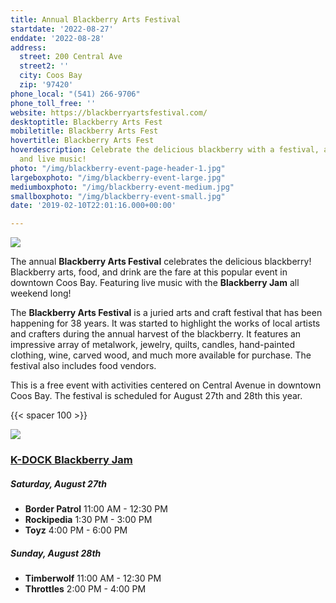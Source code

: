 ```yaml
---
title: Annual Blackberry Arts Festival
startdate: '2022-08-27'
enddate: '2022-08-28'
address:
  street: 200 Central Ave
  street2: ''
  city: Coos Bay
  zip: '97420'
phone_local: "(541) 266-9706"
phone_toll_free: ''
website: https://blackberryartsfestival.com/
desktoptitle: Blackberry Arts Fest
mobiletitle: Blackberry Arts Fest
hovertitle: Blackberry Arts Fest
hoverdescription: Celebrate the delicious blackberry with a festival, arts & crafts,
  and live music!
photo: "/img/blackberry-event-page-header-1.jpg"
largeboxphoto: "/img/blackberry-event-large.jpg"
mediumboxphoto: "/img/blackberry-event-medium.jpg"
smallboxphoto: "/img/blackberry-event-small.jpg"
date: '2019-02-10T22:01:16.000+00:00'

---
```

![](/img/blackberry-fest-blog-695-322.jpg)

The annual **Blackberry Arts Festival** celebrates the delicious blackberry! Blackberry arts, food, and drink are the fare at this popular event in downtown Coos Bay. Featuring live music with the **Blackberry Jam** all weekend long!

The **Blackberry Arts Festival** is a juried arts and craft festival that has been happening for 38 years. It was started to highlight the works of local artists and crafters during the annual harvest of the blackberry. It features an impressive array of metalwork, jewelry, quilts, candles, hand-painted clothing, wine, carved wood, and much more available for purchase. The festival also includes food vendors.

This is a free event with activities centered on Central Avenue in downtown Coos Bay. The festival is scheduled for August 27th and 28th this year.

{{< spacer 100 >}}

_![](/img/blackberry-jam-image.jpeg)_

### [**K-DOCK Blackberry Jam**]()

##### Saturday, August 27th

* **Border Patrol** 11:00 AM - 12:30 PM
* **Rockipedia** 1:30 PM - 3:00 PM
* **Toyz** 4:00 PM - 6:00 PM

##### **Sunday, August 28th**

* **Timberwolf** 11:00 AM - 12:30 PM
* **Throttles** 2:00 PM - 4:00 PM
